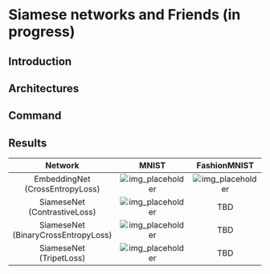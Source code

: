 # Siamese networks and Friends (in progress)

## Introduction

## Architectures

## Command


## Results

| Network      | MNIST           | FashionMNIST  |
|:-------------:|:-------------:| :-----:|
| EmbeddingNet <br> (CrossEntropyLoss) | ![img_placeholder] | ![img_placeholder] |
| SiameseNet   <br> (ContrastiveLoss)  | ![img_placeholder]     | TBD |
| SiameseNet   <br> (BinaryCrossEntropyLoss)   | ![img_placeholder]      | TBD |
| SiameseNet   <br> (TripetLoss)   | ![img_placeholder]      | TBD |



[img_placeholder]: https://via.placeholder.com/500x500